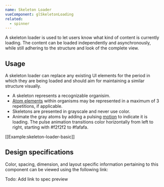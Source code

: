 ```yaml
---
name: Skeleton Loader
vueComponent: glSkeletonLoading
related:
  - spinner
---
```


A skeleton loader is used to let users know what kind of content is currently loading. The content can be loaded independently and asynchronously, while still adhering to the structure and look of the complete view.

## Usage

A skeleton loader can replace any existing UI elements for the period in which they are being loaded and should aim for maintaining a similar structure visually.

*   A skeleton represents a recognizable organisim.
*   [Atom elements](https://gitlab.com/gitlab-org/gitlab-design/blob/master/doc/pattern-library.md) within organisms may be represented in a maximum of 3 repetitions, if applicable.
*   Skeletons are presented in grayscale and never use color.
*   Animate the gray atoms by adding a pulsing [motion](/foundations/motion) to indicate it is loading. The pulse animation transitions color horizontally from left to right, starting with #f2f2f2 to #fafafa.

[[Example:skeleton-loader-basic]]

## Design specifications

Color, spacing, dimension, and layout specific information pertaining to this component can be viewed using the following link:

Todo: Add link to spec preview
